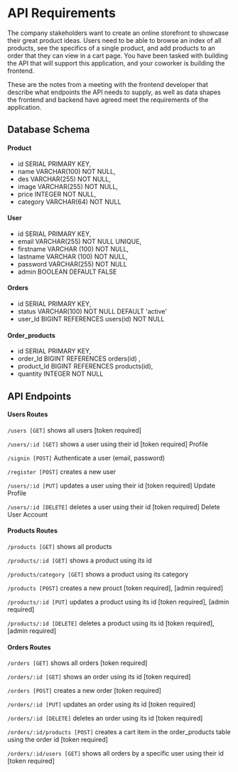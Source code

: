 # API Requirements

The company stakeholders want to create an online storefront to showcase their great product ideas. Users need to be able to browse an index of all products, see the specifics of a single product, and add products to an order that they can view in a cart page. You have been tasked with building the API that will support this application, and your coworker is building the frontend.

These are the notes from a meeting with the frontend developer that describe what endpoints the API needs to supply, as well as data shapes the frontend and backend have agreed meet the requirements of the application. 

## Database Schema

#### Product

- id SERIAL PRIMARY KEY,
- name VARCHAR(100) NOT NULL,
- des VARCHAR(255) NOT NULL,
- image VARCHAR(255) NOT NULL,
- price INTEGER NOT NULL,
- category VARCHAR(64) NOT NULL

#### User

- id SERIAL PRIMARY KEY,
- email VARCHAR(255) NOT NULL UNIQUE,
- firstname VARCHAR (100) NOT NULL,
- lastname VARCHAR (100) NOT NULL,
- password VARCHAR(255) NOT NULL
- admin BOOLEAN DEFAULT FALSE

#### Orders

- id SERIAL PRIMARY KEY,
- status VARCHAR(100) NOT NULL DEFAULT 'active'
- user_Id BIGINT REFERENCES users(id) NOT NULL

#### Order_products

- id SERIAL PRIMARY KEY,
- order_Id BIGINT REFERENCES orders(id)  ,
- product_Id BIGINT REFERENCES products(id),
- quantity INTEGER NOT NULL

## API Endpoints

#### Users Routes

`/users [GET]` shows all users [token required]

`/users/:id [GET]` shows a user using their id [token required] Profile

`/signin [POST]` Authenticate a user (email, password)

`/register [POST]` creates a new user 

`/users/:id [PUT]` updates a user using their id [token required] Update Profile

`/users/:id [DELETE]` deletes a user using their id [token required] Delete User Account

#### Products Routes

`/products [GET]` shows all products

`/products/:id [GET]` shows a product using its id

`/products/category [GET]` shows a product using its category

`/products [POST]` creates a new prouct [token required], [admin required]

`/products/:id [PUT]` updates a product using its id [token required], [admin required]

`/products/:id [DELETE]` deletes a product using its id [token required], [admin required]

#### Orders Routes

`/orders [GET]` shows all orders [token required]

`/orders/:id [GET]` shows an order using its id [token required]

`/orders [POST]` creates a new order [token required]

`/orders/:id [PUT]` updates an order using its id [token required]

`/orders/:id [DELETE]` deletes an order using its id [token required]

`/orders/:id/products [POST]` creates a cart item in the order_products table using the order id [token required]

`/orders/:id/users [GET]` shows all orders by a specific user using their id [token required]
